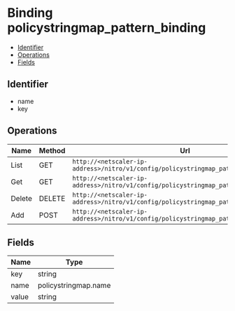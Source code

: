 # Binding policystringmap_pattern_binding

- [Identifier](#identifier)
- [Operations](#operations)
- [Fields](#fields)

## Identifier

- name
- key

## Operations

| Name | Method | Url |
|----|----|----|
| List | GET | `http://<netscaler-ip-address>/nitro/v1/config/policystringmap_pattern_binding` |
| Get | GET | `http://<netscaler-ip-address>/nitro/v1/config/policystringmap_pattern_binding/<name>` |
| Delete | DELETE | `http://<netscaler-ip-address>/nitro/v1/config/policystringmap_pattern_binding/<name>` |
| Add | POST | `http://<netscaler-ip-address>/nitro/v1/config/policystringmap_pattern_binding` |

## Fields

| Name | Type |
|----|----|
| key | string |
| name | policystringmap.name |
| value | string |

